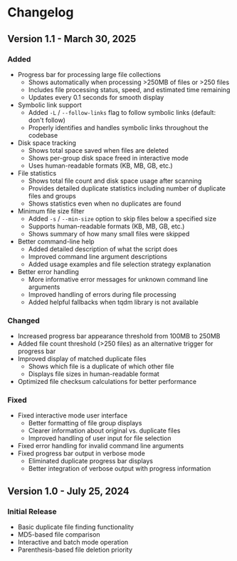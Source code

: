 # Changelog

## Version 1.1 - March 30, 2025

### Added
- Progress bar for processing large file collections
  - Shows automatically when processing >250MB of files or >250 files
  - Includes file processing status, speed, and estimated time remaining
  - Updates every 0.1 seconds for smooth display
- Symbolic link support
  - Added `-L` / `--follow-links` flag to follow symbolic links (default: don't follow)
  - Properly identifies and handles symbolic links throughout the codebase
- Disk space tracking
  - Shows total space saved when files are deleted
  - Shows per-group disk space freed in interactive mode
  - Uses human-readable formats (KB, MB, GB, etc.)
- File statistics
  - Shows total file count and disk space usage after scanning
  - Provides detailed duplicate statistics including number of duplicate files and groups
  - Shows statistics even when no duplicates are found
- Minimum file size filter
  - Added `-s` / `--min-size` option to skip files below a specified size
  - Supports human-readable formats (KB, MB, GB, etc.)
  - Shows summary of how many small files were skipped
- Better command-line help
  - Added detailed description of what the script does
  - Improved command line argument descriptions
  - Added usage examples and file selection strategy explanation
- Better error handling
  - More informative error messages for unknown command line arguments
  - Improved handling of errors during file processing
  - Added helpful fallbacks when tqdm library is not available

### Changed
- Increased progress bar appearance threshold from 100MB to 250MB
- Added file count threshold (>250 files) as an alternative trigger for progress bar
- Improved display of matched duplicate files
  - Shows which file is a duplicate of which other file
  - Displays file sizes in human-readable format
- Optimized file checksum calculations for better performance

### Fixed
- Fixed interactive mode user interface
  - Better formatting of file group displays
  - Clearer information about original vs. duplicate files
  - Improved handling of user input for file selection
- Fixed error handling for invalid command line arguments
- Fixed progress bar output in verbose mode
  - Eliminated duplicate progress bar displays
  - Better integration of verbose output with progress information

## Version 1.0 - July 25, 2024

### Initial Release
- Basic duplicate file finding functionality
- MD5-based file comparison
- Interactive and batch mode operation
- Parenthesis-based file deletion priority
